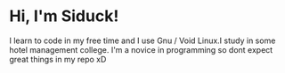 <h1>Hi, I'm Siduck!</h1>
I learn to code in my free time and I use Gnu / Void Linux.I study in some hotel management college. I'm a novice in programming so dont expect great things in my repo xD



